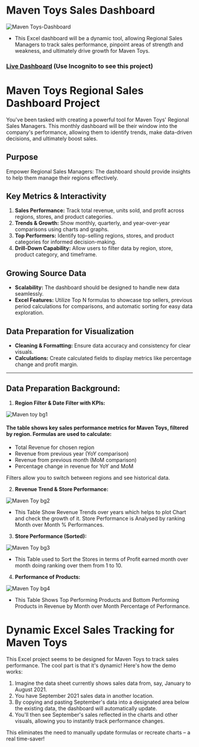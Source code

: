 # Maven Toys Sales Dashboard
![Maven Toys-Dashboard](https://github.com/saurav2021c/Maven_Toys_Sales_Dashboard/assets/97289683/ac774cb9-5da4-43d1-8090-15361398c2fc)

- This Excel dashboard will be a dynamic tool, allowing Regional Sales Managers to track sales performance, pinpoint areas of strength and weakness, and ultimately drive growth for Maven Toys.

### [Live Dashboard](https://1drv.ms/x/c/858c3e03eb3139d1/ETlYExDNiydFh-KSDk0MwTYBLqHEfXONAc8eg8Q_Y7_qXQ?e=vYEgOL) (Use Incognito to see this project)


# Maven Toys Regional Sales Dashboard Project

You've been tasked with creating a powerful tool for Maven Toys' Regional Sales Managers. This monthly dashboard will be their window into the company's performance, allowing them to identify trends, make data-driven decisions, and ultimately boost sales.

## Purpose

Empower Regional Sales Managers: The dashboard should provide insights to help them manage their regions effectively.

## Key Metrics & Interactivity

1. **Sales Performance:** Track total revenue, units sold, and profit across regions, stores, and product categories.
2. **Trends & Growth:** Show monthly, quarterly, and year-over-year comparisons using charts and graphs.
3. **Top Performers:** Identify top-selling regions, stores, and product categories for informed decision-making.
4. **Drill-Down Capability:** Allow users to filter data by region, store, product category, and timeframe.

## Growing Source Data

- **Scalability:** The dashboard should be designed to handle new data seamlessly.
- **Excel Features:** Utilize Top N formulas to showcase top sellers, previous period calculations for comparisons, and automatic sorting for easy data exploration.

## Data Preparation for Visualization

- **Cleaning & Formatting:** Ensure data accuracy and consistency for clear visuals.
- **Calculations:** Create calculated fields to display metrics like percentage change and profit margin.

---
## Data Preparation Background:
1. **Region Filter & Date Filter with KPIs:**

![Maven toy bg1](https://github.com/saurav2021c/Maven_Toys_Sales_Dashboard/assets/97289683/b8153251-962a-420f-b8f1-3c92ed244cba)

#### The table shows key sales performance metrics for Maven Toys, filtered by region. Formulas are used to calculate:

- Total Revenue for chosen region
- Revenue from previous year (YoY comparison)
- Revenue from previous month (MoM comparison)
- Percentage change in revenue for YoY and MoM

Filters allow you to switch between regions and see historical data.

2. **Revenue Trend & Store Performance:**

![Maven Toy bg2](https://github.com/saurav2021c/Maven_Toys_Sales_Dashboard/assets/97289683/cb1dcd32-781c-4ffa-83f1-bca0a903c63e)

- This Table Show Revenue Trends over years which helps to plot Chart and check the growth of it. Store Performance is Analysed by ranking Month over Month % Performances.

3. **Store Performance (Sorted):**

![Maven Toy bg3](https://github.com/saurav2021c/Maven_Toys_Sales_Dashboard/assets/97289683/b627da48-7bbe-45ff-a882-33c5361368dc)

- This Table used to Sort the Stores in terms of Profit earned month over month doing ranking over them from 1 to 10.

4. **Performance of Products:**

![Maven Toy bg4](https://github.com/saurav2021c/Maven_Toys_Sales_Dashboard/assets/97289683/aa2187d2-4d7f-4bfa-9eb3-6d4cd0dc8767)

- This Table Shows Top Performing Products and Bottom Performing Products in Revenue by Month over Month Percentage of Performance.

# Dynamic Excel Sales Tracking for Maven Toys

This Excel project seems to be designed for Maven Toys to track sales performance. The cool part is that it's dynamic! Here's how the demo works:

1. Imagine the data sheet currently shows sales data from, say, January to August 2021.
2. You have September 2021 sales data in another location.
3. By copying and pasting September's data into a designated area below the existing data, the dashboard will automatically update.
4. You'll then see September's sales reflected in the charts and other visuals, allowing you to instantly track performance changes.

This eliminates the need to manually update formulas or recreate charts – a real time-saver!


